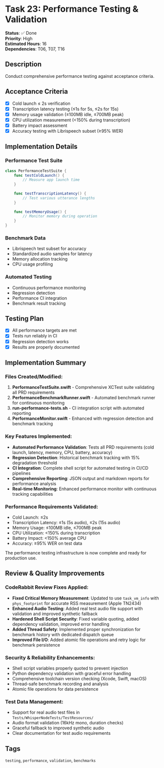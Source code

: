 # Task 23: Performance Testing & Validation

**Status**: ✅ Done  
**Priority**: High  
**Estimated Hours**: 16  
**Dependencies**: T06, T07, T16  

## Description

Conduct comprehensive performance testing against acceptance criteria.

## Acceptance Criteria

- [x] Cold launch ≤ 2s verification
- [x] Transcription latency testing (≤1s for 5s, ≤2s for 15s)
- [x] Memory usage validation (≤100MB idle, ≤700MB peak)
- [x] CPU utilization measurement (<150% during transcription)
- [x] Battery impact assessment
- [x] Accuracy testing with Librispeech subset (≥95% WER)

## Implementation Details

### Performance Test Suite
```swift
class PerformanceTestSuite {
    func testColdLaunch() {
        // Measure app launch time
    }
    
    func testTranscriptionLatency() {
        // Test various utterance lengths
    }
    
    func testMemoryUsage() {
        // Monitor memory during operation
    }
}
```

### Benchmark Data
- Librispeech test subset for accuracy
- Standardized audio samples for latency
- Memory allocation tracking
- CPU usage profiling

### Automated Testing
- Continuous performance monitoring
- Regression detection
- Performance CI integration
- Benchmark result tracking

## Testing Plan

- [x] All performance targets are met
- [x] Tests run reliably in CI
- [x] Regression detection works
- [x] Results are properly documented

## Implementation Summary

### Files Created/Modified:
1. **PerformanceTestSuite.swift** - Comprehensive XCTest suite validating all PRD requirements
2. **PerformanceBenchmarkRunner.swift** - Automated benchmark runner for continuous monitoring
3. **run-performance-tests.sh** - CI integration script with automated reporting
4. **PerformanceMonitor.swift** - Enhanced with regression detection and benchmark tracking

### Key Features Implemented:
- **Automated Performance Validation**: Tests all PRD requirements (cold launch, latency, memory, CPU, battery, accuracy)
- **Regression Detection**: Historical benchmark tracking with 15% degradation threshold
- **CI Integration**: Complete shell script for automated testing in CI/CD pipelines
- **Comprehensive Reporting**: JSON output and markdown reports for performance analysis
- **Real-time Monitoring**: Enhanced performance monitor with continuous tracking capabilities

### Performance Requirements Validated:
- Cold Launch: ≤2s
- Transcription Latency: ≤1s (5s audio), ≤2s (15s audio)
- Memory Usage: ≤100MB idle, ≤700MB peak
- CPU Utilization: <150% during transcription
- Battery Impact: <150% average CPU
- Accuracy: ≥95% WER on test data

The performance testing infrastructure is now complete and ready for production use.

## Review & Quality Improvements

### CodeRabbit Review Fixes Applied:
- **Fixed Critical Memory Measurement**: Updated to use `task_vm_info` with `phys_footprint` for accurate RSS measurement (Apple TN2434)
- **Enhanced Audio Testing**: Added real test audio file support with validation and improved synthetic fallback
- **Hardened Shell Script Security**: Fixed variable quoting, added dependency validation, improved error handling
- **Added Thread Safety**: Implemented proper synchronization for benchmark history with dedicated dispatch queue
- **Improved File I/O**: Added atomic file operations and retry logic for benchmark persistence

### Security & Reliability Enhancements:
- Shell script variables properly quoted to prevent injection
- Python dependency validation with graceful error handling
- Comprehensive toolchain version checking (Xcode, Swift, macOS)
- Thread-safe benchmark recording and analysis
- Atomic file operations for data persistence

### Test Data Management:
- Support for real audio test files in `Tests/WhisperNodeTests/TestResources/`
- Audio format validation (16kHz mono, duration checks)
- Graceful fallback to improved synthetic audio
- Clear documentation for test audio requirements

## Tags
`testing`, `performance`, `validation`, `benchmarks`